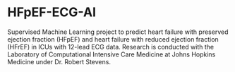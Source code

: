 # HFpEF-ECG-AI
Supervised Machine Learning project to predict heart failure with preserved ejection fraction (HFpEF) and heart failure with reduced ejection fraction (HFrEF) in ICUs with 12-lead ECG data.
Research is conducted with the Laboratory of Computational Intensive Care Medicine at Johns Hopkins Medicine under Dr. Robert Stevens.
